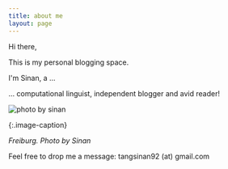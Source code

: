 ```yaml
---
title: about me
layout: page
---
```


Hi there,

This is my personal blogging space. 



I'm Sinan, a ...

  … computational linguist, independent blogger and avid reader!

![photo by sinan](https://mmbiz.qpic.cn/mmbiz_jpg/ETsNbcnZdRy3icsicsf7bXCRFP7ocrtSexdUkNlQwHEGubHtavX6kgGSF0ibbiciapLQiaI7fqKgX7ZIRlCPeW3ggK0A/0?wx_fmt=jpeg)

{:.image-caption}

*Freiburg. Photo by Sinan*



Feel free to drop me a message: tangsinan92 (at) gmail.com